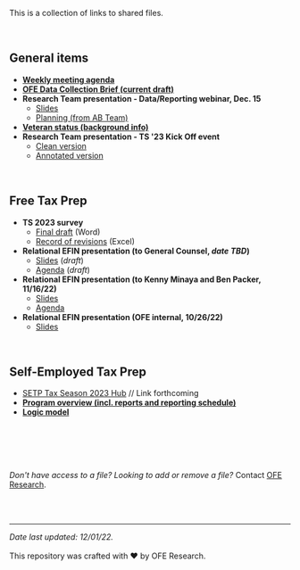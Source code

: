 This is a collection of links to shared files.

<br> 

## General items

- [**Weekly meeting agenda**](https://nyco365.sharepoint.com/:x:/s/OFE1/EUOe_4fcenJDrXe8hbCLspsBbRvaXFYaLXMY09UoFYIaHQ?e=4%3awdNxfJ)
- [**OFE Data Collection Brief (current draft)**](https://nyco365.sharepoint.com/:w:/s/OFE1/EYIoZI3ARYJNhBO6V1BYJZsBa5aMUJmt-45Zoypk51y3cw?e=77mrh7)  
- **Research Team presentation - Data/Reporting webinar, Dec. 15** 
  - [Slides](https://nyco365.sharepoint.com/:p:/s/OFE1/EfcGfQ2ta0BItKcKEncAGHkB1s-Iy3pVDPCJge9kcndrww?e=9B6NYj) 
  - [Planning (from AB Team)](https://nyco365.sharepoint.com/:w:/r/sites/OFE1/Shared%20Documents/Research/FTP/Tax%20Season%202023/data-and-reporting-webinar-12-15-22/TS23%20Reporting%20Webinar%20Planning%20Notes.docx?d=w0586f43cc6f44a22a29e6c2087a2c823&csf=1&web=1&e=LZquOO)   
- [**Veteran status (background info)**](https://nyco365.sharepoint.com/:w:/s/OFE1/EXjEZJ1_D59BnPN-dS6UQF4BRxlfFodq8_NlsbrtHYuOGA?e=u02cAT)   
- **Research Team presentation - TS '23 Kick Off event**    
  - [Clean version](https://nyco365.sharepoint.com/:p:/r/sites/OFE1/Shared%20Documents/Research/FTP/Tax%20Season%202023/ofe-research-presentation-ftp-ts23-FINAL.pptx?d=wdef13f066400449eb29ce4ee7d0c0987&csf=1&web=1&e=HgyTA5)      
  - [Annotated version](https://nyco365.sharepoint.com/:p:/s/OFE1/ESq-6axVc_NBtoYH8BAiBD0BqLJY65NlOA2ZZU_x7LaQ2w?e=HBF2Xa)     
    
<br>

## Free Tax Prep

- **TS 2023 survey**
  - [Final draft](https://nyco365.sharepoint.com/:w:/s/OFE1/EWR9918ZAidGiQaQHGo6zukBkdWuDDZxG5QqGN75LtJWQg?e=PCXh3F) (Word)
  - [Record of revisions](https://nyco365.sharepoint.com/:x:/r/sites/OFE1/_layouts/15/Doc.aspx?sourcedoc=%7B920CC065-A806-4A39-B0C3-38F61998ED54%7D&file=NYCFTP-survey-updates-research-team-20221011.xlsx&action=default&mobileredirect=true) (Excel)    
- **Relational EFIN presentation (to General Counsel, *date TBD*)**   
  - [Slides](https://nyco365.sharepoint.com/:p:/r/sites/OFE1/Shared%20Documents/Research/FTP/Tax%20Season%202023/dcwp-gc-presentation-relational-efin.pptx?d=wcc166f0512ce40b193dfeea42300fe4a&csf=1&web=1&e=XcZawC) (*draft*)
  - [Agenda](https://nyco365.sharepoint.com/:w:/r/sites/OFE1/Shared%20Documents/Research/FTP/Tax%20Season%202023/dcwp-gc-presentation-agenda.docx?d=wef725bdf212b48f5af7f3fd95769ba62&csf=1&web=1&e=y9oGZ3) (*draft*)
- **Relational EFIN presentation (to Kenny Minaya and Ben Packer, 11/16/22)**   
  - [Slides](https://nyco365.sharepoint.com/:p:/r/sites/OFE1/Shared%20Documents/Research/FTP/Tax%20Season%202023/dcwp-leadership-presentation-relational-efin-20221116.pptx?d=wcc166f0512ce40b193dfeea42300fe4a&csf=1&web=1&e=5uWuLn)
  - [Agenda](https://nyco365.sharepoint.com/:w:/r/sites/OFE1/Shared%20Documents/Research/FTP/Tax%20Season%202023/dcwp-leadership-presentation-agenda-20221116.docx?d=w81d44ac571154975b52bb005beef5dcd&csf=1&web=1&e=7CAt4d)
- **Relational EFIN presentation (OFE internal, 10/26/22)**   
  - [Slides](https://nyco365.sharepoint.com/:p:/r/sites/OFE1/Shared%20Documents/Research/FTP/Tax%20Season%202023/ofe-presentation-relational-efin-20221026.pptx?d=wf814329501dc46fba675875113c4a082&csf=1&web=1&e=SzUS8x)

<br>

## Self-Employed Tax Prep

- [SETP Tax Season 2023 Hub]() // Link forthcoming
- [**Program overview (incl. reports and reporting schedule)**](https://nyco365.sharepoint.com/:p:/r/sites/OFE1/_layouts/15/Doc.aspx?sourcedoc=%7B23145D52-3FF6-42E1-9728-E7B41A4C9078%7D&file=SETP%20Intro%20Deck%20-%20Data%20and%20Reports%20-%20updated.pptx&action=edit&mobileredirect=true)
- [**Logic model**](https://nyco365.sharepoint.com/:w:/s/OFE1/EQpRVTWib05Gjy3Ws8HuAywBxdKsCzJ5QqSG7DKcvENtEA?e=H9ztYO)


<br>
<br>
<br>
<br>

*Don't have access to a file? Looking to add or remove a file?* Contact [OFE Research](mailto:DaSmith@dcwp.nyc.gov).

<br>
<br>

---

*Date last updated: 12/01/22.*
<br>
<br> 
This repository was crafted with &hearts; by OFE Research.


